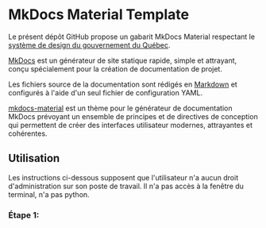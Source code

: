 # MkDocs Material Template

Le présent dépôt GitHub propose un gabarit MkDocs Material respectant 
le [système de design du gouvernement du Québec](https://design.quebec.ca/apercu/systeme).

[MkDocs](https://www.mkdocs.org/) est un générateur de site statique rapide, simple et attrayant, 
conçu spécialement pour la création de documentation de projet.

Les fichiers source de la documentation sont rédigés en [Markdown](https://www.markdownguide.org/) 
et configurés à l'aide d'un seul fichier de configuration YAML.

[mkdocs-material](https://squidfunk.github.io/mkdocs-material/) est un thème pour le générateur de documentation MkDocs
prévoyant un ensemble de principes et de directives de conception qui permettent 
de créer des interfaces utilisateur modernes, attrayantes et cohérentes.

## Utilisation

Les instructions ci-dessous supposent que l'utilisateur n'a aucun droit d'administration sur son poste de travail.
Il n'a pas accès à la fenêtre du terminal, n'a pas python. 

### Étape 1: 


